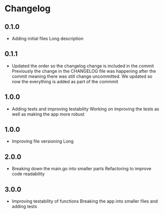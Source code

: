 # Changelog
## 0.1.0
- Adding initial files
  Long description
## 0.1.1
- Updated the order so the changelog change is included in the commit
  Previously the change in the CHANGELOG file was happening after the commit meaning there was still change uncommitted. We updated so now the everything is added as part of the commmit
## 1.0.0
- Adding tests and improving testability
  Working on improving the tests as well as making the app more robust
## 1.0.0
- Improving file versioning
  Long
## 2.0.0
- Breaking down the main.go into smaller parts
  Refactoring to improve code readability
## 3.0.0
- Improving testability of functions
  Breaking the app into smaller files and adding tests
